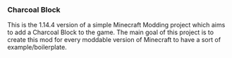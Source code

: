 ### Charcoal Block

This is the 1.14.4 version of a simple Minecraft Modding project which aims to add a Charcoal Block to the game. 
The main goal of this project is to create this mod for every moddable version of Minecraft to have a sort of example/boilerplate.
